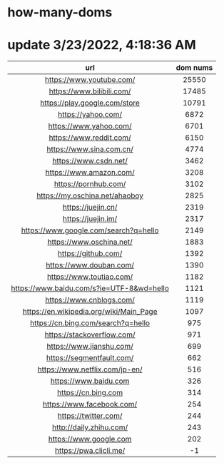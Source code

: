 # how-many-doms

# update 3/23/2022, 4:18:36 AM

url | dom nums
:-: | :-:
https://www.youtube.com/ | 25550
https://www.bilibili.com/ | 17485
https://play.google.com/store | 10791
https://yahoo.com/ | 6872
https://www.yahoo.com/ | 6701
https://www.reddit.com/ | 6150
https://www.sina.com.cn/ | 4774
https://www.csdn.net/ | 3462
https://www.amazon.com/ | 3208
https://pornhub.com/ | 3102
https://my.oschina.net/ahaoboy | 2825
https://juejin.cn/ | 2319
https://juejin.im/ | 2317
https://www.google.com/search?q=hello | 2149
https://www.oschina.net/ | 1883
https://github.com/ | 1392
https://www.douban.com/ | 1390
https://www.toutiao.com/ | 1182
https://www.baidu.com/s?ie=UTF-8&wd=hello | 1121
https://www.cnblogs.com/ | 1119
https://en.wikipedia.org/wiki/Main_Page | 1097
https://cn.bing.com/search?q=hello | 975
https://stackoverflow.com/ | 971
https://www.jianshu.com/ | 699
https://segmentfault.com/ | 662
https://www.netflix.com/jp-en/ | 516
https://www.baidu.com | 326
https://cn.bing.com | 314
https://www.facebook.com/ | 254
https://twitter.com/ | 244
http://daily.zhihu.com/ | 243
https://www.google.com | 202
https://pwa.clicli.me/ | -1
